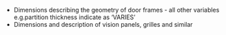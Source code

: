 - Dimensions describing the geometry of door frames - all other variables e.g.partition thickness indicate as ‘VARIES’
- Dimensions and description of vision panels, grilles and similar